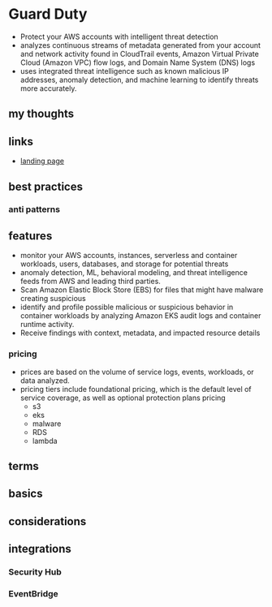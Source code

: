 # Guard Duty

- Protect your AWS accounts with intelligent threat detection
- analyzes continuous streams of metadata generated from your account and network activity found in CloudTrail events, Amazon Virtual Private Cloud (Amazon VPC) flow logs, and Domain Name System (DNS) logs
- uses integrated threat intelligence such as known malicious IP addresses, anomaly detection, and machine learning to identify threats more accurately.

## my thoughts

## links

- [landing page](https://aws.amazon.com/guardduty/?did=ap_card&trk=ap_card)

## best practices

### anti patterns

## features

- monitor your AWS accounts, instances, serverless and container workloads, users, databases, and storage for potential threats
- anomaly detection, ML, behavioral modeling, and threat intelligence feeds from AWS and leading third parties.
- Scan Amazon Elastic Block Store (EBS) for files that might have malware creating suspicious
- identify and profile possible malicious or suspicious behavior in container workloads by analyzing Amazon EKS audit logs and container runtime activity.
- Receive findings with context, metadata, and impacted resource details

### pricing

- prices are based on the volume of service logs, events, workloads, or data analyzed.
- pricing tiers include foundational pricing, which is the default level of service coverage, as well as optional protection plans pricing
  - s3
  - eks
  - malware
  - RDS
  - lambda

## terms

## basics

## considerations

## integrations

### Security Hub

### EventBridge
